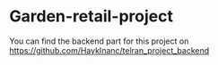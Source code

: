 ﻿# Garden-retail-project

You can find the backend part for this project on https://github.com/HaykInanc/telran_project_backend
